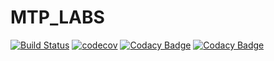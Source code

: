 # MTP_LABS
[![Build Status](https://travis-ci.org/Igor360/MTP_LABS.svg?branch=master)](https://travis-ci.org/Igor360/MTP_LABS)
[![codecov](https://codecov.io/gh/Igor360/MTP_LABS/branch/master/graph/badge.svg)](https://codecov.io/gh/Igor360/MTP_LABS)
[![Codacy Badge](https://api.codacy.com/project/badge/Grade/248f09539bc24d149c0b7e185eccbf61)](https://www.codacy.com/app/Igor360/MTP_LABS?utm_source=github.com&amp;utm_medium=referral&amp;utm_content=Igor360/MTP_LABS&amp;utm_campaign=Badge_Grade)
[![Codacy Badge](https://api.codacy.com/project/badge/Coverage/248f09539bc24d149c0b7e185eccbf61)](https://www.codacy.com/app/Igor360/MTP_LABS?utm_source=github.com&utm_medium=referral&utm_content=Igor360/MTP_LABS&utm_campaign=Badge_Coverage)
